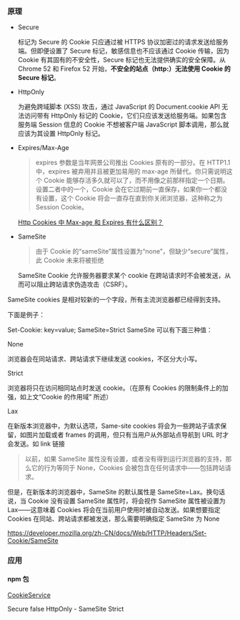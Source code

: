 ### 原理

- Secure

  标记为 Secure 的 Cookie 只应通过被 HTTPS 协议加密过的请求发送给服务端。但即便设置了 Secure 标记，敏感信息也不应该通过 Cookie 传输，因为 Cookie 有其固有的不安全性，Secure 标记也无法提供确实的安全保障。从 Chrome 52 和 Firefox 52 开始，**不安全的站点（http:）无法使用 Cookie 的 Secure 标记**。

* HttpOnly

  为避免跨域脚本 (XSS) 攻击，通过 JavaScript 的 Document.cookie API 无法访问带有 HttpOnly 标记的 Cookie，它们只应该发送给服务端。如果包含服务端 Session 信息的 Cookie 不想被客户端 JavaScript 脚本调用，那么就应该为其设置 HttpOnly 标记。

* Expires/Max-Age

  > expires 参数是当年网景公司推出 Cookies 原有的一部分。在 HTTP1.1 中，expires 被弃用并且被更加易用的 max-age 所替代。你只需说明这个 Cookie 能够存活多久就可以了，而不用像之前那样指定一个日期。设置二者中的一个，Cookie 会在它过期前一直保存，如果你一个都没有设置，这个 Cookie 将会一直存在直到你关闭浏览器，这种称之为 Session Cookie。

  [Http Cookies 中 Max-age 和 Expires 有什么区别？](https://jpanj.com/2017/cookies-max-age-vs-expires)

* SameSite

  > 由于 Cookie 的“sameSite”属性设置为“none”，但缺少“secure”属性，此 Cookie 未来将被拒绝

  SameSite Cookie 允许服务器要求某个 cookie 在跨站请求时不会被发送，从而可以阻止跨站请求伪造攻击（CSRF）。

SameSite cookies 是相对较新的一个字段，所有主流浏览器都已经得到支持。

下面是例子：

Set-Cookie: key=value; SameSite=Strict
SameSite 可以有下面三种值：

None

浏览器会在同站请求、跨站请求下继续发送 cookies，不区分大小写。

Strict

浏览器将只在访问相同站点时发送 cookie。（在原有 Cookies 的限制条件上的加强，如上文“Cookie 的作用域” 所述）

Lax

在新版本浏览器中，为默认选项，Same-site cookies 将会为一些跨站子请求保留，如图片加载或者 frames 的调用，但只有当用户从外部站点导航到 URL 时才会发送。如 link 链接

> 以前，如果 SameSite 属性没有设置，或者没有得到运行浏览器的支持，那么它的行为等同于 None，Cookies 会被包含在任何请求中——包括跨站请求。

但是，在新版本的浏览器中，SameSite 的默认属性是 SameSite=Lax。换句话说，当 Cookie 没有设置 SameSite 属性时，将会视作 SameSite 属性被设置为 Lax——这意味着 Cookies 将会在当前用户使用时被自动发送。如果想要指定 Cookies 在同站、跨站请求都被发送，那么需要明确指定 SameSite 为 None

<https://developer.mozilla.org/zh-CN/docs/Web/HTTP/Headers/Set-Cookie/SameSite>

### 应用

#### npm 包

[CookieService](https://www.npmjs.com/package/ngx-cookie-service)

Secure false
HttpOnly -
SameSite Strict
